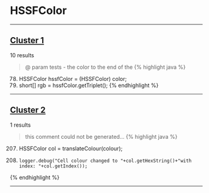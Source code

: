 # HSSFColor

***

## [Cluster 1](./1)
10 results
> @ param tests - the color to the end of the 
{% highlight java %}
78. HSSFColor hssfColor = (HSSFColor) color;
79. short[] rgb = hssfColor.getTriplet();
{% endhighlight %}

***

## [Cluster 2](./2)
1 results
> this comment could not be generated...
{% highlight java %}
207. HSSFColor col = translateColour(colour);
214.     logger.debug("Cell colour changed to "+col.getHexString()+"with index: "+col.getIndex());
{% endhighlight %}

***

